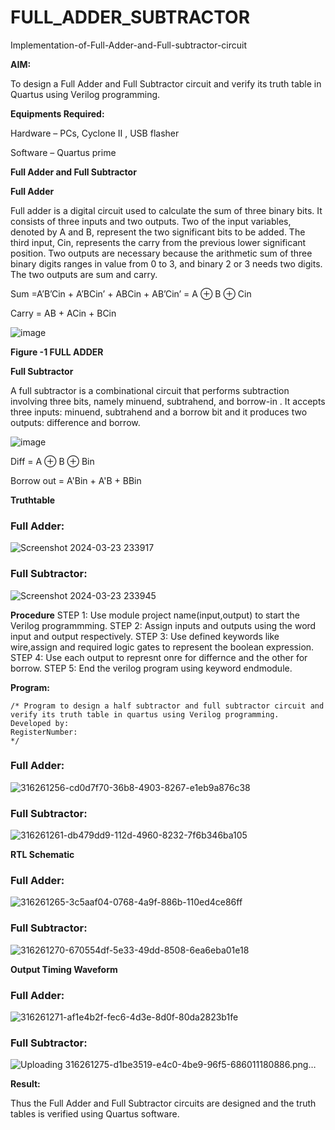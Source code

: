 # FULL_ADDER_SUBTRACTOR

Implementation-of-Full-Adder-and-Full-subtractor-circuit

**AIM:**

To design a Full Adder and Full Subtractor circuit and verify its truth table in Quartus using Verilog programming.

**Equipments Required:**

Hardware – PCs, Cyclone II , USB flasher

Software – Quartus prime

**Full Adder and Full Subtractor**

**Full Adder**

Full adder is a digital circuit used to calculate the sum of three binary bits. It consists of three inputs and two outputs. Two of the input variables, denoted by A and B, represent the two significant bits to be added. The third input, Cin, represents the carry from the previous lower significant position. Two outputs are necessary because the arithmetic sum of three binary digits ranges in value from 0 to 3, and binary 2 or 3 needs two digits. The two outputs are sum and carry.

Sum =A’B’Cin + A’BCin’ + ABCin + AB’Cin’ = A ⊕ B ⊕ Cin 

Carry = AB + ACin + BCin

![image](https://github.com/naavaneetha/FULL_ADDER_SUBTRACTOR/assets/154305477/0f30ba51-5ffb-4198-845f-18e054f675e7)

**Figure -1 FULL ADDER**

**Full Subtractor**

A full subtractor is a combinational circuit that performs subtraction involving three bits, namely minuend, subtrahend, and borrow-in . It accepts three inputs: minuend, subtrahend and a borrow bit and it produces two outputs: difference and borrow.

![image](https://github.com/naavaneetha/FULL_ADDER_SUBTRACTOR/assets/154305477/02b24f51-ab51-4304-9ad6-7b81ffc1ead5)

Diff = A ⊕ B ⊕ Bin 

Borrow out = A'Bin + A'B + BBin

**Truthtable**
### Full Adder:
![Screenshot 2024-03-23 233917](https://github.com/Aadithya2201/FULL_ADDER_SUBTRACTOR/assets/145917810/68b6f7f5-1d76-46ec-a7ee-259a45cad994)

### Full Subtractor:
![Screenshot 2024-03-23 233945](https://github.com/Aadithya2201/FULL_ADDER_SUBTRACTOR/assets/145917810/5a3e012b-20ca-4b24-85b6-e29a45bcee6a)

**Procedure**
  STEP 1: Use module project name(input,output) to start the Verilog programmming.
  STEP 2: Assign inputs and outputs using the word input and output respectively. 
  STEP 3: Use defined keywords like wire,assign and required logic gates to represent the boolean expression. 
  STEP 4: Use each output to represnt onre for differnce and the other for borrow. STEP 5: End the verilog program using keyword endmodule.

**Program:**
```
/* Program to design a half subtractor and full subtractor circuit and verify its truth table in quartus using Verilog programming.
Developed by:
RegisterNumber:
*/
```
### Full Adder:
![316261256-cd0d7f70-36b8-4903-8267-e1eb9a876c38](https://github.com/Akshayaamt/FULL_ADDER_SUBTRACTOR/assets/144870472/fcd17dda-0694-4eb5-ad2d-a6185c03f6bb)

### Full Subtractor:
![316261261-db479dd9-112d-4960-8232-7f6b346ba105](https://github.com/Akshayaamt/FULL_ADDER_SUBTRACTOR/assets/144870472/6b860506-25e8-43ad-a980-60e63075e9a3)

**RTL Schematic**
### Full Adder:
![316261265-3c5aaf04-0768-4a9f-886b-110ed4ce86ff](https://github.com/Akshayaamt/FULL_ADDER_SUBTRACTOR/assets/144870472/fb1a5623-7100-46f8-a57e-2805af25b469)

### Full Subtractor:
![316261270-670554df-5e33-49dd-8508-6ea6eba01e18](https://github.com/Akshayaamt/FULL_ADDER_SUBTRACTOR/assets/144870472/3de313d4-352f-4806-9769-ca85e2fe23a6)

**Output Timing Waveform**
### Full Adder:
![316261271-af1e4b2f-fec6-4d3e-8d0f-80da2823b1fe](https://github.com/Akshayaamt/FULL_ADDER_SUBTRACTOR/assets/144870472/cee6b6b9-c8bf-48a3-8eb0-3aff5795b58c)

### Full Subtractor:
![Uploading 316261275-d1be3519-e4c0-4be9-96f5-686011180886.png…]()

**Result:**

Thus the Full Adder and Full Subtractor circuits are designed and the truth tables is verified using Quartus software.



